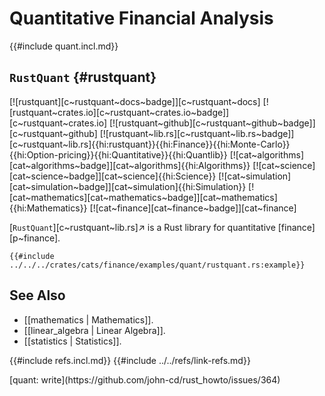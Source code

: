 # Quantitative Financial Analysis

{{#include quant.incl.md}}

## `RustQuant` {#rustquant}

[![rustquant][c~rustquant~docs~badge]][c~rustquant~docs] [![rustquant~crates.io][c~rustquant~crates.io~badge]][c~rustquant~crates.io] [![rustquant~github][c~rustquant~github~badge]][c~rustquant~github] [![rustquant~lib.rs][c~rustquant~lib.rs~badge]][c~rustquant~lib.rs]{{hi:rustquant}}{{hi:Finance}}{{hi:Monte-Carlo}}{{hi:Option-pricing}}{{hi:Quantitative}}{{hi:Quantlib}} [![cat~algorithms][cat~algorithms~badge]][cat~algorithms]{{hi:Algorithms}} [![cat~science][cat~science~badge]][cat~science]{{hi:Science}} [![cat~simulation][cat~simulation~badge]][cat~simulation]{{hi:Simulation}} [![cat~mathematics][cat~mathematics~badge]][cat~mathematics]{{hi:Mathematics}} [![cat~finance][cat~finance~badge]][cat~finance]

[`RustQuant`][c~rustquant~lib.rs]↗ is a Rust library for quantitative [finance][p~finance].

```rust,editable
{{#include ../../../crates/cats/finance/examples/quant/rustquant.rs:example}}
```

## See Also

- [[mathematics | Mathematics]].
- [[linear_algebra | Linear Algebra]].
- [[statistics | Statistics]].

{{#include refs.incl.md}}
{{#include ../../refs/link-refs.md}}

<div class="hidden">
[quant: write](https://github.com/john-cd/rust_howto/issues/364)
</div>
